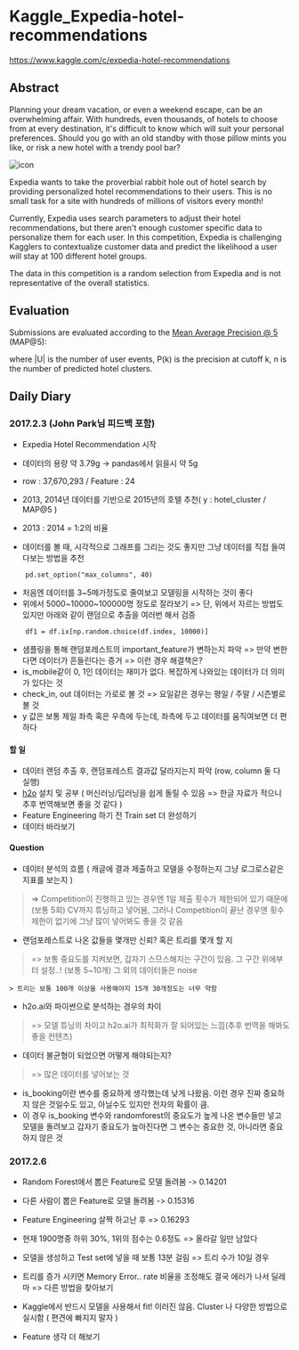 # Kaggle_Expedia-hotel-recommendations

https://www.kaggle.com/c/expedia-hotel-recommendations

## Abstract
Planning your dream vacation, or even a weekend escape, can be an overwhelming affair. With hundreds, even thousands, of hotels to choose from at every destination, it's difficult to know which will suit your personal preferences. Should you go with an old standby with those pillow mints you like, or risk a new hotel with a trendy pool bar? 

![icon](https://kaggle2.blob.core.windows.net/competitions/kaggle/5056/media/expedia_icons.png)


Expedia wants to take the proverbial rabbit hole out of hotel search by providing personalized hotel recommendations to their users. This is no small task for a site with hundreds of millions of visitors every month!

Currently, Expedia uses search parameters to adjust their hotel recommendations, but there aren't enough customer specific data to personalize them for each user. In this competition, Expedia is challenging Kagglers to contextualize customer data and predict the likelihood a user will stay at 100 different hotel groups.

The data in this competition is a random selection from Expedia and is not representative of the overall statistics.

## Evaluation
Submissions are evaluated according to the [Mean Average Precision @ 5](https://www.kaggle.com/wiki/MeanAveragePrecision) (MAP@5):


where |U| is the number of user events, P(k) is the precision at cutoff k, n is the number of predicted hotel clusters.


## Daily Diary

### 2017.2.3  (John Park님 피드백 포함)

- Expedia Hotel Recommendation 시작
- 데이터의 용량 약 3.79g -> pandas에서 읽을시 약 5g
- row : 37,670,293  / Feature : 24
- 2013, 2014년 데이터를 기반으로 2015년의 호텔 추천( y : hotel_cluster / MAP@5 )
- 2013 : 2014 = 1:2의 비율

- 데이터를 볼 때, 시각적으로 그래프를 그리는 것도 좋지만 그냥 데이터를 직접 들여다보는 방법을 추천
~~~
    pd.set_option("max_columns", 40) 
~~~

- 처음엔 데이터를 3~5메가정도로 줄여보고 모델링을 시작하는 것이 좋다
- 위에서 5000~10000~100000명 정도로 잘라보기 => 단, 위에서 자르는 방법도 있지만 아래와 같이 랜덤으로 추출을 여러번 해서 검증

~~~
    df1 = df.ix[np.random.choice(df.index, 10000)]
~~~

- 샘플링을 통해 랜덤포레스트의 important_feature가 변하는지 파악 => 만약 변한다면 데이터가 흔들린다는 증거 => 이런 경우 해결책은?
- is_mobile같이 0, 1인 데이터는 재미가 없다. 복잡하게 나와있는 데이터가 더 의미가 있다는 것
- check_in, out 데이터는 가로로 볼 것 => 요일같은 경우는 평일 / 주말 / 시즌별로 볼 것
- y 값은 보통 제일 좌측 혹은 우측에 두는데, 좌측에 두고 데이터를 움직여보면 더 편하다


#### 할 일
- 데이터 랜덤 추출 후, 랜덤포레스트 결과값 달라지는지 파악 (row, column 둘 다 실행)
- [h2o](http://h2o.ai) 설치 및 공부 ( 머신러닝/딥러닝을 쉽게 돌릴 수 있음 => 한글 자료가 적으니 추후 번역해보면 좋을 것 같다 )
- Feature Engineering 하기 전 Train set 더 완성하기
- 데이터 바라보기

#### Question
- 데이터 분석의 흐름 ( 캐글에 결과 제출하고 모델을 수정하는지 그냥 로그로스같은 지표를 보는지 )
> => Competition이 진행하고 있는 경우엔 1일 제출 횟수가 제한되어 있기 때문에(보통 5회) CV까지 튜닝하고 넣어봄, 그러나 Competition이 끝난 경우엔 횟수 제한이 없기에 그냥 많이 넣어봐도 좋을 것 같음

- 랜덤포레스트로 나온 값들을 몇개만 신뢰? 혹은 트리를 몇개 할 지
> => 보통 중요도를 지켜보면, 갑자기 스므스해지는 구간이 있음. 그 구간 위에부터 설정..! (보통 5~10개) 그 외의 데이터들은 noise 

    > 트리는 보통 100개 이상을 사용해야지 15개 30개정도는 너무 약함

- h2o.ai와 파이썬으로 분석하는 경우의 차이
> => 모델 튜닝의 차이고 h2o.ai가 최적화가 잘 되어있는 느낌(추후 번역을 해봐도 좋을 컨텐츠)

- 데이터 불균형이 되었으면 어떻게 해야되는지?
> => 많은 데이터를 넣어보는 것

- is_booking이란 변수를 중요하게 생각했는데 낮게 나왔음. 이런 경우 진짜 중요하지 않은 것일수도 있고, 아닐수도 있지만 전자의 확률이 큼.
- 이 경우 is_booking 변수와 randomforest의 중요도가 높게 나온 변수들만 넣고 모델을 돌려보고 갑자기 중요도가 높아진다면 그 변수는 중요한 것, 아니라면 중요하지 않은 것



### 2017.2.6  
- Random Forest에서 뽑은 Feature로 모델 돌려봄 -> 0.14201
- 다른 사람이 뽑은 Feature로 모델 돌려봄 -> 0.15316
- Feature Engineering 살짝 하고난 후 => 0.16293
- 현재 1900명중 하위 30%, 1위의 점수는 0.6정도 => 올라갈 일만 남았다
- 모델을 생성하고 Test set에 넣을 때 보통 13분 걸림 => 트리 수가 10일 경우
- 트리를 증가 시키면 Memory Error.. rate 비율을 조정해도 결국 에러가 나서 딜레마 => 다른 방법을 찾아보기


- Kaggle에서 반드시 모델을 사용해서 fit! 이러진 않음. Cluster 나 다양한 방법으로 실시함 ( 편견에 빠지지 말자 )

- Feature 생각 더 해보기 
